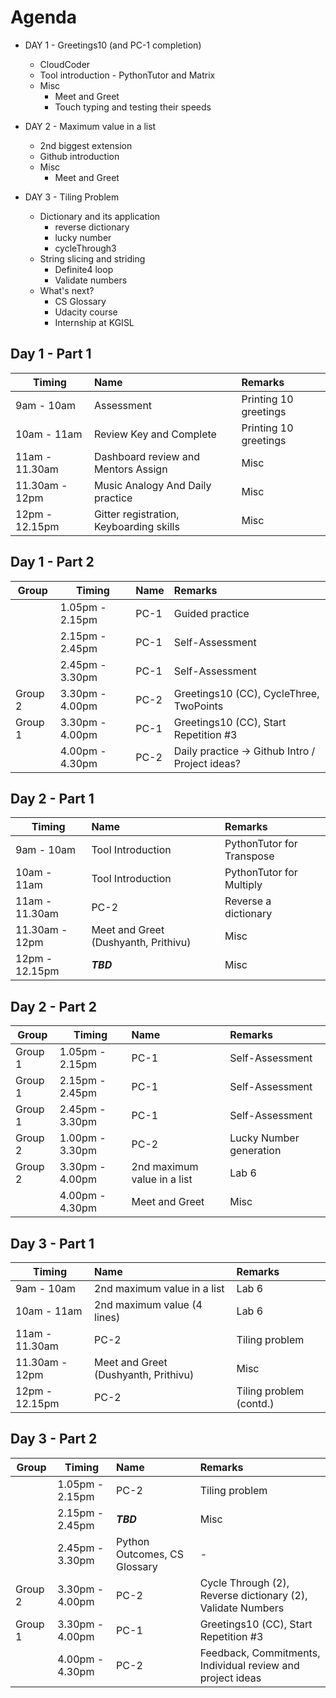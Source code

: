 

# Agenda 

- DAY 1 - Greetings10  (and PC-1 completion)
    - CloudCoder 
	- Tool introduction - PythonTutor and Matrix
	- Misc 
		- Meet and Greet 
		- Touch typing and testing their speeds

- DAY 2 - Maximum value in a list 
	- 2nd biggest extension 
	- Github introduction
	- Misc 
		- Meet and Greet

- DAY 3 - Tiling Problem 
	- Dictionary and its application 
		- reverse dictionary
		- lucky number 
		- cycleThrough3 
	- String slicing and striding 
		- Definite4 loop 
		- Validate numbers 
    - What's next?
	    - CS Glossary 
	    - Udacity course 
	    - Internship at KGISL 


## Day 1 - Part 1

| Timing | Name | Remarks
|------|:---------|:---------|
| 9am - 10am | Assessment | Printing 10 greetings 
| 10am - 11am | Review Key and Complete| Printing 10 greetings 
| 11am - 11.30am | Dashboard review and Mentors Assign | Misc 
| 11.30am - 12pm | Music Analogy And Daily practice| Misc 
| 12pm - 12.15pm | Gitter registration, Keyboarding skills | Misc 


## Day 1 - Part 2
|Group | Timing | Name | Remarks
|------|------|:---------|:---------|
| |1.05pm - 2.15pm | PC-1 | Guided practice
| |2.15pm - 2.45pm | PC-1 | Self-Assessment
| |2.45pm - 3.30pm | PC-1 | Self-Assessment
| Group 2|3.30pm - 4.00pm | PC-2 | Greetings10 (CC), CycleThree, TwoPoints
| Group 1|3.30pm - 4.00pm | PC-1 | Greetings10 (CC), Start Repetition #3
| |4.00pm - 4.30pm | PC-2 | Daily practice -> Github Intro / Project ideas? 


## Day 2 - Part 1 

| Timing | Name | Remarks
|------|:---------|:---------|
| 9am - 10am | Tool Introduction | PythonTutor for Transpose 
| 10am - 11am | Tool Introduction| PythonTutor for Multiply 
| 11am - 11.30am | PC-2  | Reverse a dictionary 
| 11.30am - 12pm | Meet and Greet (Dushyanth, Prithivu)| Misc 
| 12pm - 12.15pm | ***TBD*** | Misc 


## Day 2 - Part 2
|Group | Timing | Name | Remarks
|------|------|:---------|:---------|
| Group 1 |1.05pm - 2.15pm | PC-1 | Self-Assessment
| Group 1 |2.15pm - 2.45pm | PC-1 | Self-Assessment
| Group 1 |2.45pm - 3.30pm | PC-1 | Self-Assessment
| Group 2 |1.00pm - 3.30pm | PC-2 | Lucky Number generation
| Group 2 |3.30pm - 4.00pm | 2nd maximum value in a list | Lab 6
| |4.00pm - 4.30pm | Meet and Greet | Misc


## Day 3 - Part 1 

| Timing | Name | Remarks
|------|:---------|:---------|
| 9am - 10am | 2nd maximum value in a list | Lab 6 
| 10am - 11am | 2nd maximum value (4 lines) | Lab 6 
| 11am - 11.30am | PC-2  | Tiling problem  
| 11.30am - 12pm | Meet and Greet (Dushyanth, Prithivu)| Misc 
| 12pm - 12.15pm | PC-2 | Tiling problem (contd.)


## Day 3 - Part 2
|Group | Timing | Name | Remarks
|------|------|:---------|:---------|
| |1.05pm - 2.15pm | PC-2 | Tiling problem
| |2.15pm - 2.45pm | ***TBD*** | Misc
| |2.45pm - 3.30pm | Python Outcomes, CS Glossary | -
| Group 2|3.30pm - 4.00pm | PC-2 | Cycle Through (2), Reverse dictionary (2), Validate Numbers
| Group 1|3.30pm - 4.00pm | PC-1 | Greetings10 (CC), Start Repetition #3
| |4.00pm - 4.30pm | PC-2 | Feedback, Commitments, Individual review and project ideas

